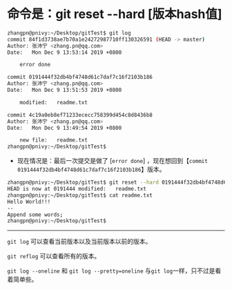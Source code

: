 # 命令是：git reset --hard [版本hash值]

```bash
zhangpn@pnivy:~/Desktop/gitTest$ git log 
commit 84f1d3738ae7b70a1e24272987710ff130326591 (HEAD -> master)
Author: 张沛宁 <zhang.pn@qq.com>
Date:   Mon Dec 9 13:53:14 2019 +0800

    error done

commit 0191444f32db4bf4748d61c7daf7c16f2103b186
Author: 张沛宁 <zhang.pn@qq.com>
Date:   Mon Dec 9 13:51:53 2019 +0800

    modified:   readme.txt

commit 4c19a0eb8ef71233ececc758399d454c8d8436b8
Author: 张沛宁 <zhang.pn@qq.com>
Date:   Mon Dec 9 13:49:54 2019 +0800

    new file:   readme.txt
zhangpn@pnivy:~/Desktop/gitTest$ 
```

- 现在情况是：最后一次提交是做了  [`error done`]  ，现在想回到【`commit 0191444f32db4bf4748d61c7daf7c16f2103b186`】版本。

```bash
zhangpn@pnivy:~/Desktop/gitTest$ git reset --hard 0191444f32db4bf4748d61c7daf7c16f2103b186
HEAD is now at 0191444 modified:   readme.txt
zhangpn@pnivy:~/Desktop/gitTest$ cat readme.txt 
Hello World!!!
-- 
Append some words;
zhangpn@pnivy:~/Desktop/gitTest$ 
```

---

`git log` 可以查看当前版本以及当前版本以前的版本。

`git reflog` 可以查看所有的版本。

`git log --oneline` 和 `git log --pretty=oneline` 与`git log`一样，只不过是看着简单些。
